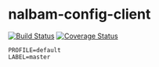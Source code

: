 # nalbam-config-client

[![Build Status](https://travis-ci.org/nalbam/nalbam-config-client.svg?branch=master)](https://travis-ci.org/nalbam/nalbam-config-client) 
[![Coverage Status](https://coveralls.io/repos/github/nalbam/nalbam-config-client/badge.svg?branch=master)](https://coveralls.io/github/nalbam/nalbam-config-client?branch=master)

```
PROFILE=default
LABEL=master
```
